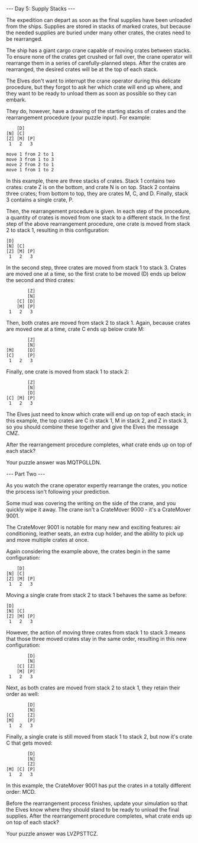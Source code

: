 --- Day 5: Supply Stacks ---

The expedition can depart as soon as the final supplies have been unloaded from the ships. Supplies are stored in stacks of marked crates, but because the needed supplies are buried under many other crates, the crates need to be rearranged.

The ship has a giant cargo crane capable of moving crates between stacks. To ensure none of the crates get crushed or fall over, the crane operator will rearrange them in a series of carefully-planned steps. After the crates are rearranged, the desired crates will be at the top of each stack.

The Elves don't want to interrupt the crane operator during this delicate procedure, but they forgot to ask her which crate will end up where, and they want to be ready to unload them as soon as possible so they can embark.

They do, however, have a drawing of the starting stacks of crates and the rearrangement procedure (your puzzle input). For example:

		[D]    
	[N] [C]    
	[Z] [M] [P]
	 1   2   3 

	move 1 from 2 to 1
	move 3 from 1 to 3
	move 2 from 2 to 1
	move 1 from 1 to 2
In this example, there are three stacks of crates. Stack 1 contains two crates: crate Z is on the bottom, and crate N is on top. Stack 2 contains three crates; from bottom to top, they are crates M, C, and D. Finally, stack 3 contains a single crate, P.

Then, the rearrangement procedure is given. In each step of the procedure, a quantity of crates is moved from one stack to a different stack. In the first step of the above rearrangement procedure, one crate is moved from stack 2 to stack 1, resulting in this configuration:

	[D]        
	[N] [C]    
	[Z] [M] [P]
	 1   2   3 
In the second step, three crates are moved from stack 1 to stack 3. Crates are moved one at a time, so the first crate to be moved (D) ends up below the second and third crates:

			[Z]
			[N]
		[C] [D]
		[M] [P]
	 1   2   3
Then, both crates are moved from stack 2 to stack 1. Again, because crates are moved one at a time, crate C ends up below crate M:

			[Z]
			[N]
	[M]     [D]
	[C]     [P]
	 1   2   3
Finally, one crate is moved from stack 1 to stack 2:

			[Z]
			[N]
			[D]
	[C] [M] [P]
	 1   2   3
The Elves just need to know which crate will end up on top of each stack; in this example, the top crates are C in stack 1, M in stack 2, and Z in stack 3, so you should combine these together and give the Elves the message CMZ.

After the rearrangement procedure completes, what crate ends up on top of each stack?

Your puzzle answer was MQTPGLLDN.

--- Part Two ---

As you watch the crane operator expertly rearrange the crates, you notice the process isn't following your prediction.

Some mud was covering the writing on the side of the crane, and you quickly wipe it away. The crane isn't a CrateMover 9000 - it's a CrateMover 9001.

The CrateMover 9001 is notable for many new and exciting features: air conditioning, leather seats, an extra cup holder, and the ability to pick up and move multiple crates at once.

Again considering the example above, the crates begin in the same configuration:

		[D]    
	[N] [C]    
	[Z] [M] [P]
	 1   2   3 
Moving a single crate from stack 2 to stack 1 behaves the same as before:

	[D]        
	[N] [C]    
	[Z] [M] [P]
	 1   2   3 
However, the action of moving three crates from stack 1 to stack 3 means that those three moved crates stay in the same order, resulting in this new configuration:

			[D]
			[N]
		[C] [Z]
		[M] [P]
	 1   2   3
Next, as both crates are moved from stack 2 to stack 1, they retain their order as well:

			[D]
			[N]
	[C]     [Z]
	[M]     [P]
	 1   2   3
Finally, a single crate is still moved from stack 1 to stack 2, but now it's crate C that gets moved:

			[D]
			[N]
			[Z]
	[M] [C] [P]
	 1   2   3
In this example, the CrateMover 9001 has put the crates in a totally different order: MCD.

Before the rearrangement process finishes, update your simulation so that the Elves know where they should stand to be ready to unload the final supplies. After the rearrangement procedure completes, what crate ends up on top of each stack?

Your puzzle answer was LVZPSTTCZ.
